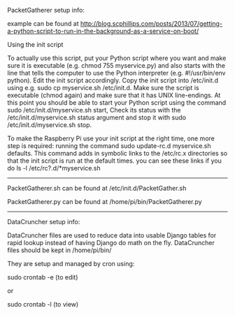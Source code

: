PacketGatherer setup info:

example can be found at http://blog.scphillips.com/posts/2013/07/getting-a-python-script-to-run-in-the-background-as-a-service-on-boot/


Using the init script

To actually use this script, put your Python script where you want and make sure it is executable (e.g. chmod 755 myservice.py) 
and also starts with the line that tells the computer to use the Python interpreter (e.g. #!/usr/bin/env python). 
Edit the init script accordingly. 
Copy the init script into /etc/init.d using e.g. sudo cp myservice.sh /etc/init.d. 
Make sure the script is executable (chmod again) and make sure that it has UNIX line-endings. 
At this point you should be able to start your Python script using the command sudo /etc/init.d/myservice.sh start,
Check its status with the /etc/init.d/myservice.sh status argument and stop it with sudo /etc/init.d/myservice.sh stop.

To make the Raspberry Pi use your init script at the right time, one more step is required: running the command sudo update-rc.d myservice.sh defaults. This command adds in symbolic links to the /etc/rc.x directories so that the init script is run at the default times. you can see these links if you do ls -l /etc/rc?.d/*myservice.sh


------------------------------------
PacketGatherer.sh can be found at /etc/init.d/PacketGather.sh

PacketGatherer.py can be found at /home/pi/bin/PacketGatherer.py 



___________________________________
DataCruncher setup info:

DataCruncher files are used to reduce data into usable Django tables for rapid lookup instead of having Django do math on the fly.
DataCruncher files should be kept in /home/pi/bin/

They are setup and managed by cron using: 

sudo crontab -e (to edit)

or

sudo crontab -l (to view)

